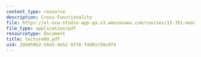 ```yaml
---
content_type: resource
description: Cross-Functionality
file: https://ol-ocw-studio-app-qa.s3.amazonaws.com/courses/15-351-managing-the-innovation-process-fall-2002/2ddd59b250a54e529376fdd01c58c8f4_lecture89.pdf
file_type: application/pdf
resourcetype: Document
title: lecture89.pdf
uid: 2ddd59b2-50a5-4e52-9376-fdd01c58c8f4
---
```

